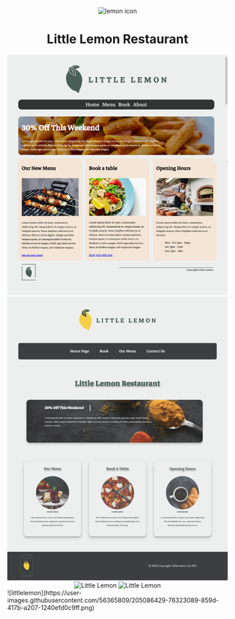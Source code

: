 <div align="center">
<img width="64px" src="./doc/images/favicon.ico" alt="lemon icon"/> 
  
</div>

<h1 align="center">Little Lemon Restaurant</h1>


<div align="center">
<img src="Little Lemon.png" alt="Little Lemon"/>
<img src="littlelemon2.png" alt="Little Lemon"/>
<img width="500px" src="littlelemon11.gif" alt="Little Lemon"/>
<img width="500px" src="littlelemon22.gif" alt="Little Lemon"/>
</div>
![littlelemon](https://user-images.githubusercontent.com/56365809/205086429-76323089-859d-417b-a207-1240efd0c9ff.png)

